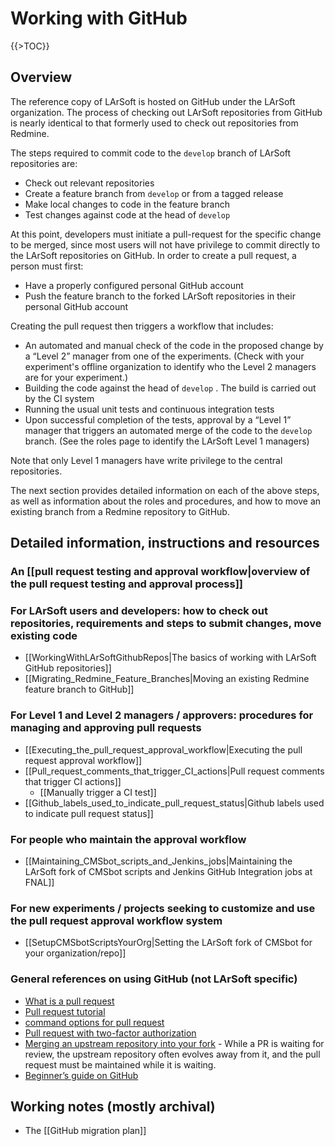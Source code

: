 # Working with GitHub

{{>TOC}}

## Overview

The reference copy of LArSoft is hosted on GitHub under the LArSoft organization. The process of checking out LArSoft repositories from GitHub is nearly identical to that formerly used to check out repositories from Redmine.

The steps required to commit code to the `develop` branch of LArSoft repositories are:

-   Check out relevant repositories
-   Create a feature branch from `develop` or from a tagged release
-   Make local changes to code in the feature branch
-   Test changes against code at the head of `develop`

At this point, developers must initiate a pull-request for the specific change to be merged, since most users will not have privilege to commit directly to the LArSoft repositories on GitHub. In order to create a pull request, a person must first:

-   Have a properly configured personal GitHub account
-   Push the feature branch to the forked LArSoft repositories in their personal GitHub account

Creating the pull request then triggers a workflow that includes:

-   An automated and manual check of the code in the proposed change by a “Level 2” manager from one of the experiments. (Check with your experiment's offline organization to identify who the Level 2 managers are for your experiment.)
-   Building the code against the head of `develop` . The build is carried out by the CI system
-   Running the usual unit tests and continuous integration tests
-   Upon successful completion of the tests, approval by a “Level 1” manager that triggers an automated merge of the code to the `develop` branch. (See the roles page to identify the LArSoft Level 1 managers)

Note that only Level 1 managers have write privilege to the central repositories.

The next section provides detailed information on each of the above steps, as well as information about the roles and procedures, and how to move an existing branch from a Redmine repository to GitHub.

## Detailed information, instructions and resources

### An \[\[pull request testing and approval workflow\|overview of the pull request testing and approval process\]\]

### For LArSoft users and developers: how to check out repositories, requirements and steps to submit changes, move existing code

-   \[\[WorkingWithLArSoftGithubRepos\|The basics of working with LArSoft GitHub repositories\]\]
-   \[\[Migrating_Redmine_Feature_Branches\|Moving an existing Redmine feature branch to GitHub\]\]

### For Level 1 and Level 2 managers / approvers: procedures for managing and approving pull requests

-   \[\[Executing_the_pull_request_approval_workflow\|Executing the pull request approval workflow\]\]
-   \[\[Pull_request_comments_that_trigger_CI_actions\|Pull request comments that trigger CI actions\]\]
    -   \[\[Manually trigger a CI test\]\]
-   \[\[Github_labels_used_to_indicate_pull_request_status\|Github labels used to indicate pull request status\]\]

### For people who maintain the approval workflow

-   \[\[Maintaining_CMSbot_scripts_and_Jenkins_jobs\|Maintaining the LArSoft fork of CMSbot scripts and Jenkins GitHub Integration jobs at FNAL\]\]

### For new experiments / projects seeking to customize and use the pull request approval workflow system

-   \[\[SetupCMSbotScriptsYourOrg\|Setting the LArSoft fork of CMSbot for your organization/repo\]\]

### General references on using GitHub (not LArSoft specific)

-   [What is a pull request](https://docs.github.com/en/github/collaborating-with-issues-and-pull-requests/about-pull-requests)
-   [Pull request tutorial](https://yangsu.github.io/pull-request-tutorial/)
-   [command options for pull request](https://git-scm.com/docs/git-request-pull)
-   [Pull request with two-factor authorization](https://docs.github.com/en/github/authenticating-to-github/accessing-github-using-two-factor-authentication)
-   [Merging an upstream repository into your fork](https://docs.github.com/en/github/collaborating-with-issues-and-pull-requests/merging-an-upstream-repository-into-your-fork) - While a PR is waiting for review, the upstream repository often evolves away from it, and the pull request must be maintained while it is waiting.
-   [Beginner’s guide on GitHub](https://mvthanoshan.medium.com/ubuntu-a-beginners-guide-to-git-github-44a2d2fda0b8)

## Working notes (mostly archival)

-   The \[\[GitHub migration plan\]\]

